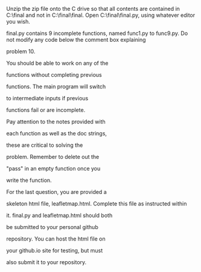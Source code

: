 Unzip the zip file onto the C drive so that all contents are contained in C:\final and not in C:\final\final.
Open C:\final\final.py, using whatever editor you wish.

final.py contains 9 incomplete functions, named func1.py to func9.py. Do not modify any code below the comment box explaining 

problem 10.

You should be able to work on any of the 

functions without completing previous 

functions. The main program will switch 

to intermediate inputs if previous 

functions fail or are incomplete.

Pay attention to the notes provided with 

each function as well as the doc strings, 

these are critical to solving the 

problem. Remember to delete out the 

"pass" in an empty function once you 

write the function.

For the last question, you are provided a 

skeleton html file, leafletmap.html.
Complete this file as instructed within 

it.
final.py and leafletmap.html should both 

be submitted to your personal github 

repository. You can host the html file on 

your github.io site for testing, but must 

also submit it to your repository.

